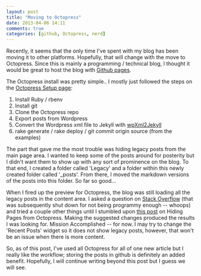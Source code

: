```yaml
---
layout: post
title: "Moving to Octopress"
date: 2013-04-06 14:11
comments: true
categories: [github, Octopress, nerd]
---
```

Recently, it seems that the only time I've spent with my blog has been moving it to other platforms. Hopefully, that will change with the move to Octopress. Since this is mainly a programming / technical blog, I thought it would be great to host the blog with [Github pages](http://pages.github.com/). 

The Octopress install was pretty simple.. I mostly just followed the steps on the [Octopress Setup page](http://octopress.org/docs/setup/):

  1. Install Ruby / rbenv
  1. Install git 
  1. Clone the Octopress repo
  1. Export posts from Wordpress
  1. Convert the Wordpress xml file to Jekyll with [wpXml2Jekyll](https://github.com/theaob/wpXml2Jekyll)
  1. rake generate / rake deploy / git commit origin source (from the examples)

The part that gave me the most trouble was hiding legacy posts from the main page area. I wanted to keep some of the posts around for posterity but I didn't want them to show up with any sort of prominence on the blog. To that end, I created a folder called 'Legacy' and a folder within this newly created folder called '_posts'. From there, I moved the markdown versions of the posts into this folder. So far so good... 

When I fired up the preview for Octopress, the blog was still loading all the legacy posts in the content area. I asked a question on [Stack Overflow](http://stackoverflow.com/questions/15852698/octopress-custom-folder-for-old-posts) (that was subsequently shut down for not being programmy enough -- whoops) and tried a couple other things until I stumbled upon [this post](http://arshad.github.io/blog/2012/05/10/recipe-hiding-posts-from-the-octopress-front-page/) on Hiding Pages from Octopress. Making the suggested changes produced the results I was looking for. Mission Accomplished -- for now. I may try to change the 'Recent Posts' widget so it does not show legacy posts, however, that won't be an issue when there is more content.

So, as of this post, I've used all Octopress for all of one new article but I really like the workflow; storing the posts in github is definitely an added benefit. Hopefully, I will continue writing beyond this post but I guess we will see. 

